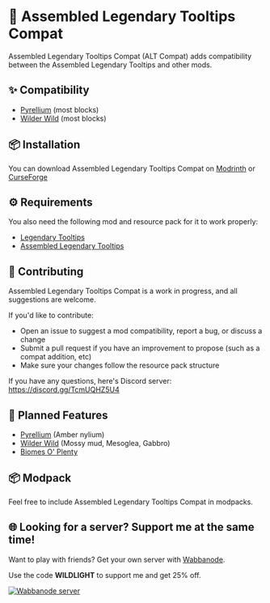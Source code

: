 # 🌟 Assembled Legendary Tooltips Compat

Assembled Legendary Tooltips Compat (ALT Compat) adds compatibility between the Assembled Legendary Tooltips and other mods.

## ✨ Compatibility

- [Pyrellium](https://modrinth.com/project/uZWcuZ4t) (most blocks)
- [Wilder Wild](https://modrinth.com/project/AtHRJSUW) (most blocks)

## 📦 Installation

You can download Assembled Legendary Tooltips Compat on [Modrinth](https://modrinth.com/resourcepack/alt-compat) or [CurseForge](https://www.curseforge.com/minecraft/texture-packs/alt-compat)

## ⚙️ Requirements

You also need the following mod and resource pack for it to work properly:

- [Legendary Tooltips](https://modrinth.com/project/atHH8NyV)
- [Assembled Legendary Tooltips](https://modrinth.com/project/P6gDZwVp)

## 🤝 Contributing

Assembled Legendary Tooltips Compat is a work in progress, and all suggestions are welcome.

If you'd like to contribute:

- Open an issue to suggest a mod compatibility, report a bug, or discuss a change
- Submit a pull request if you have an improvement to propose (such as a compat addition, etc)
- Make sure your changes follow the resource pack structure

If you have any questions, here's Discord server: https://discord.gg/TcmUQHZ5U4

## 🚀 Planned Features

- [Pyrellium](https://modrinth.com/project/uZWcuZ4t) (Amber nylium)
- [Wilder Wild](https://modrinth.com/project/AtHRJSUW) (Mossy mud, Mesoglea, Gabbro)
- [Biomes O' Plenty](https://modrinth.com/project/HXF82T3G)

## 📦 Modpack

Feel free to include Assembled Legendary Tooltips Compat in modpacks.

## 🌐 Looking for a server? Support me at the same time!

Want to play with friends? Get your own server with [Wabbanode](http://wabbanode.com/affiliate/wildlight).

Use the code **WILDLIGHT** to support me and get 25% off.

[![Wabbanode server](https://i.postimg.cc/hvk4z0Vv/banner-3.png)](http://wabbanode.com/affiliate/wildlight)
